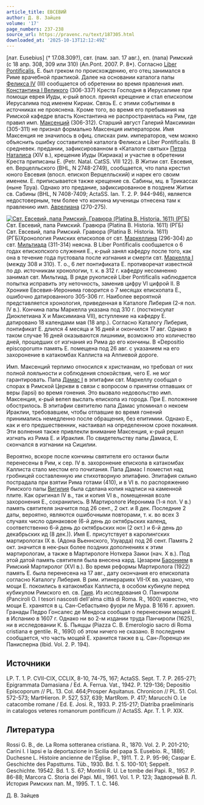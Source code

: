 ```yaml
---
article_title: ЕВСЕВИЙ
author: Д. В. Зайцев
volume: '17'
page_numbers: 237-238
source_url: https://pravenc.ru/text/187305.html
downloaded_at: '2025-10-13T12:12:49Z'
---
```


[лат. Eusebius] († 17.08.309?), свт. (пам. зап. 17 авг.), еп. (папа) Римский (с 18 апр. 308, 309 или 310) (An.Pont. 2007. P. 8\*). Согласно [Liber Pontificalis](<https://pravenc.ru/text/Liber Pontificalis.html>), Е. был греком по происхождению, его отец занимался в Риме врачебной практикой. Далее на основании каталога папы [Феликса IV](<https://pravenc.ru/text/Феликса IV.html>) (III) сообщается об обретении во время правления имп. [Константина I Великого](<https://pravenc.ru/text/Константин I Великий.html>) (306-337) Креста Господня в Иерусалиме при помощи еврея Иуды, к-рый впосл. принял крещение и стал епископом Иерусалима под именем Кириак. Связь Е. с этими событиями в источниках не прояснена. Кроме того, во время его пребывания на Римской кафедре власть Константина не распространялась на Рим, где правил имп. [Максенций](https://pravenc.ru/text/Максенций.html) (306-312). Старший август Галерий Максимиан (305-311) не признал формально Максенция императором. Имя Максенция не значилось в офиц. списках рим. императоров, чем можно объяснить ошибку составителей каталога Феликса и Liber Pontificalis. В средневек. предании, зафиксированном в «Каталоге святых» [Петра Наталиса](<https://pravenc.ru/text/Петра Наталиса.html>) (XIV в.), крещение Иуды (Кириака) и участие в обретении Креста приписаны Е. (Petr. Natal. CatSS. VIII 122). В Житии свт. Евсевия, еп. Верцелльского (BHL, N 2748-2749), сообщается, что папа крестил юного Евсевия (впосл. епископ Верцелльский) и нарек его своим именем. Е. приписывается также крещение св. Сабины, мц. в Трикассах (ныне Труа). Однако это предание, зафиксированное в позднем Житии св. Сабины (BHL, N 7408-7409; ActaSS. Ian. T. 2. P. 944-946), является недостоверным, тем более что кончина мученицы отнесена там к правлению имп. [Аврелиана](https://pravenc.ru/text/Аврелиан.html) (270-275).

[![Свт. Евсевий, папа Римский. Гравюра (Platina B. Historia. 1611) (РГБ)](https://pravenc.ru/data/891/492/1234/i200.jpg "Кликните для увеличения картинки")](https://pravenc.ru/data/891/492/1234/i400.jpg)Свт. Евсевий, папа Римский. Гравюра (Platina B. Historia. 1611) (РГБ)  
Свт. Евсевий, папа Римский. Гравюра (Platina B. Historia. 1611) (РГБ)Хронология Римских епископов от свт. [Маркеллина](https://pravenc.ru/text/Маркеллина.html) (296-304) до свт. [Мильтиада](https://pravenc.ru/text/Мильтиада.html) (311-314) неясна. В Liber Pontificalis сообщается о 6 годах епископского служения Е., к-рый занял кафедру после того, как она в течение года пустовала после изгнания и смерти свт. [Маркелла I](<https://pravenc.ru/text/Маркелла I.html>) (между 308 и 310). Т. о., 6 лет понтификата Е. противоречат известной по др. источникам хронологии, т. к. в 312 г. кафедру несомненно занимал свт. Мильтиад. В ряде рукописей Liber Pontificalis наблюдается попытка исправить эту неточность, заменив цифру VI цифрой II. В Хронике Евсевия-Иеронима говорится о 7 месяцах епископата Е., ошибочно датированного 305-306 гг. Наиболее вероятной представляется хронология, приведенная в Каталоге Либерия (2-я пол. IV в.). Кончина папы Маркелла указана под 310 г. (постконсулат Диоклетиана X и Максимиана VII), вступление на кафедру Е. датировано 18 календами мая (18 апр.). Согласно Каталогу Либерия, понтификат Е. длился 4 месяца и 16 дней и окончился 17 авг. Однако в таком случае 16 дней оказываются лишними, возможно это количество дней, прошедших от изгнания из Рима до его кончины. В «Depositio episcoporum» память Е. помещена под 26 авг. с указанием на его захоронение в катакомбах Каллиста на Аппиевой дороге.

Имп. Максенций терпимо относился к христианам, но требовал от них полной лояльности и соблюдения спокойствия, чего Е. не мог гарантировать. Папа [Дамас I](<https://pravenc.ru/text/Дамас I.html>) в эпитафии свт. Маркеллу сообщал о спорах в Римской Церкви в связи с вопросом о принятии отпавших от веры (lapsi) во время гонения. Это вызвало недовольство имп. Максенция, к-рый велел выслать епископа из города. При Е. положение обострилось. В эпитафии святителю папа Дамас упоминал о некоем Ираклии, требовавшем, чтобы отпавшие во время гонений принимались немедленно после обращения, без епитимии. Однако Е., как и его предшественник, настаивал на определенном сроке покаяния. Эти волнения также привлекли внимание Максенция, к-рый решил изгнать из Рима Е. и Ираклия. По свидетельству папы Дамаса, Е. скончался в изгнании на Сицилии.

Вероятно, вскоре после кончины святителя его останки были перенесены в Рим, к сер. IV в. захоронение епископа в катакомбах Каллиста стало местом его почитания. Папа Дамас I поместил над гробницей составленную им стихотворную эпитафию. Эпитафия сильно пострадала при взятии Рима готами (410), и в VI в. по распоряжению Римского папы [Вигилия](https://pravenc.ru/text/Вигилий.html) была сделана копия надписи на каменной плите. Как оригинал IV в., так и копия VI в., помещенная возле захоронения Е., сохранились. В Мартирологе Иеронима (1-я пол. V в.) память святителя значится под 26 сент., 2 окт. и 8 дек. Последние 2 даты, вероятно, являются ошибочными повторами, т. к. во всех 3 случаях число одинаковое (6-й день до октябрьских календ, соответственно 6-й день до октябрьских нон (2 окт.) и 6-й день до декабрьских ид (8 дек.)). Имя Е. присутствует в каролингских мартирологах IX в. (Адона Вьеннского, Узуарда) под 26 сент. Память 2 окт. значится в нек-рых более поздних дополнениях к этим мартирологам, а также в Мартирологе Ноткера Заики (нач. X в.). Под этой датой память святителя была внесена кард. Цезарем [Баронием](https://pravenc.ru/text/Баронием.html) в Римский Мартиролог (XVI в.). Во время реформы Мартиролога (1922) память Е. была перенесена на 17 авг., дату окончания его епископата согласно Каталогу Либерия. В рим. итинерариях VII-IX вв. указано, что мощи Е. покоились в катакомбах Каллиста, в особом кубикуле перед кубикулом Римского еп. св. [Гаия](https://pravenc.ru/text/Гаий.html). Из исследования O. Панчироли (Panciroli O. I tesori nascosti dell'alma città di Roma. R., 1600) известно, что мощи Е. хранятся в ц. Сан-Себастьяно фуори ле Мура. В 1616 г. архиеп. Гранады Педро Гонсалес де Мендоса сообщал о перенесении мощей Е. в Испанию в 1607 г. Однако ни во 2-м издании труда Панчироли (1625), ни в исследовании К. Б. Пьяццы (Piazza C. B. Emerologio sacro di Roma cristiana e gentile. R., 1690) об этом ничего не сказано. В последнем сообщается, что часть мощей Е. хранится также в ц. Сан-Лоренцо ин Панисперна (Ibid. Vol. 2. P. 194).

## Источники

LP. T. 1. P. CVII-CIX, CCLIX, 8-10, 74-75, 167; ActaSS. Sept. T. 7. P. 265-271; Epigrammata Damasiana / Ed. A. Ferrua. Vat., 1942. P. 129-136; Depositio Episcoporum // PL. 13. Col. 464;Prosper Aquitanus. Chronicon // PL. 51. Col. 572-573; MartHieron. P. 527, 537, 639; MartRom. P. 417; Marucchi O. Le catacombe romane / Ed. E. Josi. R., 1933. P. 215-217; Diatriba praeliminaris in catalogos veteres romanorum pontificum // ActaSS. Apr. T. 1. P. XIX.

## Литература

Rossi G. B., de. La Roma sotteranea cristiana. R., 1870. Vol. 2. P. 201-210; Carini I. I lapsi e la deportazione in Sicilia del papa S. Eusebio. R., 1886; Duchesne L. Histoire ancienne de l'Église. P., 1911. T. 2. P. 95-96; Caspar E. Geschichte des Papsttums. Tüb., 1930. Bd. 1. S. 100-101; Seppelt. Geschichte. 19542. Bd. 1. S. 67; Montini R. U. Le tombe dei Papi. R., 1957. P. 86-88; Marcora C. Storia dei Papi. Mil., 1961. Vol. 1. P. 123; Задворный В. Л. История Римских пап. М., 1995. Т. 1. С. 146.

Д. В. Зайцев

